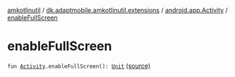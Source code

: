 [amkotlinutil](../../index.md) / [dk.adaptmobile.amkotlinutil.extensions](../index.md) / [android.app.Activity](index.md) / [enableFullScreen](./enable-full-screen.md)

# enableFullScreen

`fun `[`Activity`](https://developer.android.com/reference/android/app/Activity.html)`.enableFullScreen(): `[`Unit`](https://kotlinlang.org/api/latest/jvm/stdlib/kotlin/-unit/index.html) [(source)](https://github.com/adaptmobile-organization/amkotlinutil/tree/master/amkotlinutil/amkotlinutil/src/main/java/dk/adaptmobile/amkotlinutil/extensions/ActivityExtensions.kt#L77)